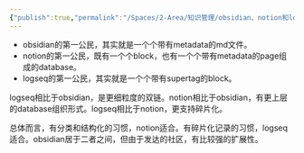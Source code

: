 ```yaml
---
{"publish":true,"permalink":"/Spaces/2-Area/知识管理/obsidian、notion和logseq的异同分析及软件选用.md","title":"obsidian、notion和logseq的异同分析及软件选用","created":"2023-02-18","modified":"2023-03-14","published":"2025-07-29T23:04:15.207+08:00","cssclasses":""}
---
```



- obsidian的第一公民，其实就是一个个带有metadata的md文件。
- notion的第一公民，既有一个个block，也有一个个带有metadata的page组成的database。
- logseq的第一公民，其实就是一个个带有supertag的block。

logseq相比于obsidian，是更细粒度的双链。notion相比于obsidian，有更上层的database组织形式。logseq相比于notion，更支持碎片化。

总体而言，有分类和结构化的习惯，notion适合。有碎片化记录的习惯，logseq适合。obsidian居于二者之间，但由于发达的社区，有比较强的扩展性。